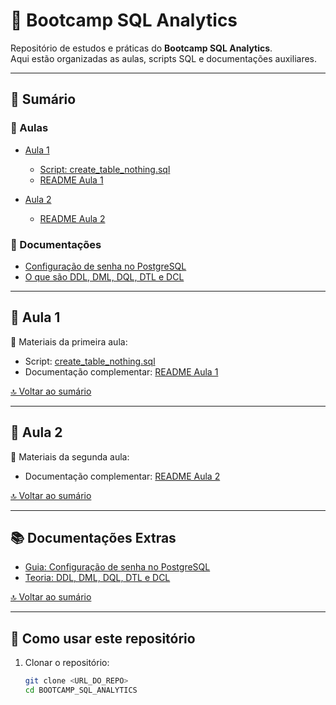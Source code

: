 # 📘 Bootcamp SQL Analytics

Repositório de estudos e práticas do **Bootcamp SQL Analytics**.  
Aqui estão organizadas as aulas, scripts SQL e documentações auxiliares.

---

## 📑 Sumário

### 📂 Aulas
- [Aula 1](#-aula-1)  
  - [Script: create_table_nothing.sql](./aula_1/create_table_nothing.sql)  
  - [README Aula 1](./aula_1/README.md)  

- [Aula 2](#-aula-2)  
  - [README Aula 2](./aula_2/README.md)  

### 📂 Documentações
- [Configuração de senha no PostgreSQL](./postgres_password_fix.md)  
- [O que são DDL, DML, DQL, DTL e DCL](./ddl_dml_dql_dtl_dcl.md)  

---

## 📖 Aula 1
📌 Materiais da primeira aula:
- Script: [create_table_nothing.sql](./aula_1/create_table_nothing.sql)  
- Documentação complementar: [README Aula 1](./aula_1/README.md)  

[🔝 Voltar ao sumário](#-sumário)

---

## 📖 Aula 2
📌 Materiais da segunda aula:
- Documentação complementar: [README Aula 2](./aula_2/README.md)  

[🔝 Voltar ao sumário](#-sumário)

---

## 📚 Documentações Extras
- [Guia: Configuração de senha no PostgreSQL](./postgres_password_fix.md)  
- [Teoria: DDL, DML, DQL, DTL e DCL](./ddl_dml_dql_dtl_dcl.md)  

[🔝 Voltar ao sumário](#-sumário)

---

## 🚀 Como usar este repositório

1. Clonar o repositório:
   ```bash
   git clone <URL_DO_REPO>
   cd BOOTCAMP_SQL_ANALYTICS
